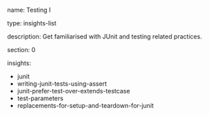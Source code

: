 name: Testing I

type: insights-list

description: Get familiarised with JUnit and testing related practices.

section: 0

insights:
  - junit
  - writing-junit-tests-using-assert
  - junit-prefer-test-over-extends-testcase
  - test-parameters
  - replacements-for-setup-and-teardown-for-junit

